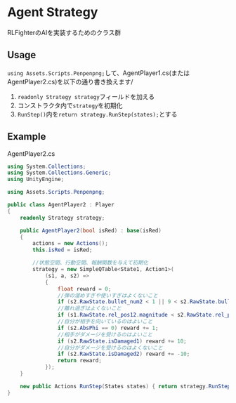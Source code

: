 # Agent Strategy
RLFighterのAIを実装するためのクラス群

## Usage
`using Assets.Scripts.Penpenpng;`して、AgentPlayer1.cs(またはAgentPlayer2.cs)を以下の通り書き換えます/

1. `readonly Strategy strategy`フィールドを加える
1. コンストラクタ内で`strategy`を初期化
1. `RunStep()`内を`return strategy.RunStep(states);`とする

## Example
AgentPlayer2.cs

```csharp
using System.Collections;
using System.Collections.Generic;
using UnityEngine;

using Assets.Scripts.Penpenpng;

public class AgentPlayer2 : Player
{
    readonly Strategy strategy;

    public AgentPlayer2(bool isRed) : base(isRed)
    {
        actions = new Actions();
        this.isRed = isRed;

        //状態空間、行動空間、報酬関数を与えて初期化
        strategy = new SimpleQTable<State1, Action1>(
            (s1, a, s2) =>
            {
                float reward = 0;
                //弾の溜めすぎや使いすぎはよくないこと
                if (s2.RawState.bullet_num2 < 1 || 9 < s2.RawState.bullet_num2) reward += -1;
                //離れ過ぎはよくないこと
                if (s1.RawState.rel_pos12.magnitude < s2.RawState.rel_pos12.magnitude) reward += -1;
                //自分が相手を向いているのはよいこと
                if (s2.AbsPhi == 0) reward += 1;
                //相手がダメージを受けるのはよいこと
                if (s2.RawState.isDamaged1) reward += 10;
                //自分がダメージを受けるのはよくないこと
                if (s2.RawState.isDamaged2) reward += -10;
                return reward;
            });
    }

    new public Actions RunStep(States states) { return strategy.RunStep(states); }
}
```